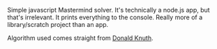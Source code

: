 Simple javascript Mastermind solver. It's technically a node.js app, but that's irrelevant. It prints everything to the console. Really more of a library/scratch project than an app.

Algorithm used comes straight from [Donald Knuth](http://en.wikipedia.org/wiki/Mastermind_(board_game)#Five-guess_algorithm).
